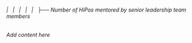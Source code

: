 ###### |   |   |   |   |   ├── Number of HiPos mentored by senior leadership team members

*Add content here*